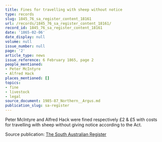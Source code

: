 ```yaml
---
title: Fines for travelling with sheep without notice
type: records
slug: 1845_76_sa_register_content_18161
url: /records/1845_76_sa_register_content_18161/
record_id: 1845_76_sa_register_content_18161
date: '1865-02-06'
date_display: null
volume: null
issue_number: null
page: '2'
article_type: news
issue_reference: 6 February 1865, page 2
people_mentioned:
- Peter McIntyre
- Alfred Hack
places_mentioned: []
topics:
- fine
- livestock
- legal
source_document: 1985-87_Northern__Argus.md
publication_slug: sa-register
---
```


Peter McIntyre and Alfred Hack were fined respectively £2 & £5 with costs for travelling with sheep without giving notice according to the Act.

Source publication: [The South Australian Register](/publications/sa-register/)
